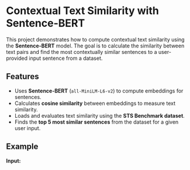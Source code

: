 # Contextual Text Similarity with Sentence-BERT

This project demonstrates how to compute contextual text similarity using the **Sentence-BERT** model. The goal is to calculate the similarity between text pairs and find the most contextually similar sentences to a user-provided input sentence from a dataset.

## Features

- Uses **Sentence-BERT** (`all-MiniLM-L6-v2`) to compute embeddings for sentences.
- Calculates **cosine similarity** between embeddings to measure text similarity.
- Loads and evaluates text similarity using the **STS Benchmark dataset**.
- Finds the **top 5 most similar sentences** from the dataset for a given user input.

## Example

**Input:**
